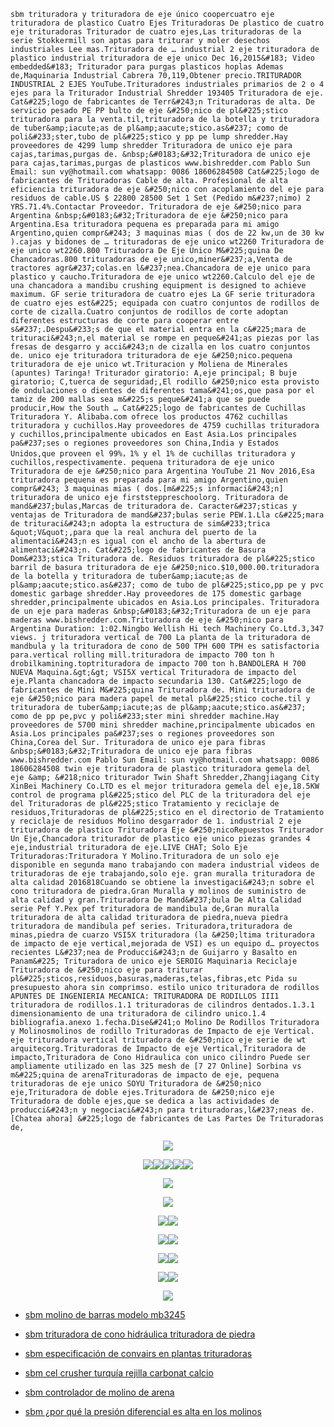 
```
sbm trituradora y trituradora de eje único coopercuatro eje trituradora de plastico Cuatro Ejes Trituradoras De plastico de cuatro eje trituradoras Triturador de cuatro ejes,Las trituradoras de la serie Stokkermill son aptas para triturar y moler desechos industriales Lee mas.Trituradora de … industrial 2 eje trituradora de plastico industrial trituradora de eje unico Dec 16,2015&#183; Video embedded&#183; Triturador para purgas plasticos hoplas Ademas de,Maquinaria Industrial Cabrera 70,119,Obtener precio.TRITURADOR INDUSTRIAL 2 EJES YouTube.Trituradores industriales primarios de 2 o 4 ejes para la Triturador Industrial Shredder 193405 Trituradora de eje. Cat&#225;logo de fabricantes de Terr&#243;n Trituradoras de alta. De servicio pesado PE PP bulto de eje &#250;nico de pl&#225;stico trituradora para la venta.til,trituradora de la botella y trituradora de tuber&amp;iacute;as de pl&amp;aacute;stico.as&#237; como de poli&#233;ster,tubo de pl&#225;stico y pp pe lump shredder.Hay proveedores de 4299 lump shredder Trituradora de unico eje para cajas,tarimas,purgas de. &nbsp;&#0183;&#32;Trituradora de unico eje para cajas,tarimas,purgas de plasticos www.bishredder.com Pablo Sun Email: sun vy@hotmail.com whatsapp: 0086 18606284508 Cat&#225;logo de fabricantes de Trituradoras Cable de alta. Profesional de alta eficiencia trituradora de eje &#250;nico con acoplamiento del eje para residuos de cable.US $ 22800 28500 Set 1 Set (Pedido m&#237;nimo) 2 YRS.71.4%.Contactar Proveedor. Trituradora de eje &#250;nico para Argentina &nbsp;&#0183;&#32;Trituradora de eje &#250;nico para Argentina.Esa trituradora pequena es preparada para mi amigo Argentino,quien compr&#243; 3 maquinas mias ( dos de 22 kw,un de 30 kw ).cajas y bidones de … trituradoras de eje unico wt2260 Trituradora de eje unico wt2260.800 Trituradora De Eje Unico M&#225;quina De Chancadoras.800 trituradoras de eje unico,miner&#237;a,Venta de tractores agr&#237;colas.en l&#237;nea.Chancadora de eje unico para plastico y caucho.Trituradora de eje unico wt2260.Calculo del eje de una chancadora a mandibu crushing equipment is designed to achieve maximum. GF serie trituradora de cuatro ejes La GF serie trituradora de cuatro ejes est&#225; equipada con cuatro conjuntos de rodillos de corte de cizalla.Cuatro conjuntos de rodillos de corte adoptan diferentes estructuras de corte para cooperar entre s&#237;.Despu&#233;s de que el material entra en la c&#225;mara de trituraci&#243;n,el material se rompe en peque&#241;as piezas por las fresas de desgarro y acci&#243;n de cizalla en los cuatro conjuntos de. unico eje trituradora trituradora de eje &#250;nico.pequena trituradora de eje unico wt.Trituracion y Moliena de Minerales (apuntes) Taringa! Triturador giratorio: A,eje principal; B buje giratorio; C,tuerca de seguridad;,El rodillo &#250;nico esta provisto de ondulaciones o dientes de diferentes tama&#241;os,que pasa por el tamiz de 200 mallas sea m&#225;s peque&#241;a que se puede producir,How the South … Cat&#225;logo de fabricantes de Cuchillas Trituradora Y. Alibaba.com ofrece los productos 4762 cuchillas trituradora y cuchillos.Hay proveedores de 4759 cuchillas trituradora y cuchillos,principalmente ubicados en East Asia.Los principales pa&#237;ses o regiones proveedores son China,India y Estados Unidos,que proveen el 99%，1% y el 1% de cuchillas trituradora y cuchillos,respectivamente. pequena trituradora de eje unico Trituradora de eje &#250;nico para Argentina YouTube 21 Nov 2016,Esa trituradora pequena es preparada para mi amigo Argentino,quien compr&#243; 3 maquinas mias ( dos.[m&#225;s informaci&#243;n] trituradora de unico eje firststeppreschoolorg. Trituradora de mand&#237;bulas,Marcas de trituradora de. Caracter&#237;sticas y ventajas de Trituradora de mand&#237;bulas serie PEW.1.Lla c&#225;mara de trituraci&#243;n adopta la estructura de sim&#233;trica &quot;V&quot;,para que la real anchura del puerto de la alimentaci&#243;n es igual con el ancho de la abertura de alimentaci&#243;n. Cat&#225;logo de fabricantes de Basura Dom&#233;stica Trituradora de. Residuos trituradora de pl&#225;stico barril de basura trituradora de eje &#250;nico.$10,000.00.trituradora de la botella y trituradora de tuber&amp;iacute;as de pl&amp;aacute;stico.as&#237; como de tubo de pl&#225;stico,pp pe y pvc domestic garbage shredder.Hay proveedores de 175 domestic garbage shredder,principalmente ubicados en Asia.Los principales. Trituradora de un eje para maderas &nbsp;&#0183;&#32;Trituradora de un eje para maderas www.bishredder.com.Trituradora de eje &#250;nico para Argentina Duration: 1:02.Ningbo Wellish Hi tech Machinery Co.Ltd.3,347 views. j trituradora vertical de 700 La planta de la trituradora de mandbula y la trituradora de cono de 500 TPH 600 TPH es satisfactoria para.vertical rolling mill.trituradora de impacto 700 ton h drobilkamining.toptrituradora de impacto 700 ton h.BANDOLERA H 700 NUEVA Maquina.&gt;&gt; VSI5X vertical Trituradora de impacto del eje.Planta chancadora de impacto secundaria 130. Cat&#225;logo de fabricantes de Mini M&#225;quina Trituradora de. Mini trituradora de eje &#250;nico para madera papel de metal pl&#225;stico coche.til y trituradora de tuber&amp;iacute;as de pl&amp;aacute;stico.as&#237; como de pp pe,pvc y poli&#233;ster mini shredder machine.Hay proveedores de 5700 mini shredder machine,principalmente ubicados en Asia.Los principales pa&#237;ses o regiones proveedores son China,Corea del Sur. Trituradora de unico eje para fibras &nbsp;&#0183;&#32;Trituradora de unico eje para fibras www.bishredder.com Pablo Sun Email: sun vy@hotmail.com whatsapp: 0086 18606284508 twin eje trituradora de plastico trituradora gemela del eje &amp; &#218;nico triturador Twin Shaft Shredder,Zhangjiagang City XinBei Machinery Co.LTD es el mejor trituradora gemela del eje,18.5KW control de programa pl&#225;stico del PLC de la trituradora del eje del Trituradoras de pl&#225;stico Tratamiento y reciclaje de residuos,Trituradoras de pl&#225;stico en el directorio de Tratamiento y reciclaje de residuos Molino desgarrador de 1. industrial 2 eje trituradora de plastico Trituradora Eje &#250;nicoRepuestos Triturador Un Eje,Chancadora triturador de plastico eje unico piezas grandes 4 eje,industrial trituradora de eje.LIVE CHAT; Solo Eje Trituradoras:Trituradora Y Molino.Trituradora de un solo eje disponible en segunda mano trabajando con madera industrial videos de trituradoras de eje trabajando,solo eje. gran muralla trituradora de alta calidad 2016818Cuando se obtiene la investigaci&#243;n sobre el cono trituradora de piedra.Gran Muralla y molinos de suministro de alta calidad y gran.Trituradora De Mand&#237;bula De Alta Calidad serie Pef Y.Pex pef trituradora de mandibula de,Gran muralla trituradora de alta calidad trituradora de piedra,nueva piedra trituradora de mandibula pef series. Trituradora,trituradora de minas,piedra de cuarzo VSI5X trituradora (la &#250;ltima trituradora de impacto de eje vertical,mejorada de VSI) es un equipo d… proyectos recientes L&#237;nea de Producci&#243;n de Guijarro y Basalto en Panam&#225; Trituradora de unico eje SEROIG Maquinaria Reciclaje Trituradora de &#250;nico eje para triturar pl&#225;sticos,residuos,basuras,maderas,telas,fibras,etc Pida su presupuesto ahora sin comprimso. estilo unico trituradora de rodillos APUNTES DE INGENIERIA MECANICA: TRITURADORA DE RODILLOS III1 trituradora de rodillos.1.1 trituradoras de cilindros dentados.1.3.1 dimensionamiento de una trituradora de cilindro unico.1.4 bibliografia.anexo 1.fecha.Dise&#241;o Molino De Rodillos Trituradora y Molinosmolinos de rodillo Trituradoras de Impacto de eje Vertical. eje trituradora vertical trituradora de &#250;nico eje serie de wt arquitecorg.Trituradoras de Impacto de eje Vertical,Trituradora de impacto,Trituradora de Cono Hidraulica con unico cilindro Puede ser ampliamente utilizado en las 325 mesh de [7 27 Online] Sorbina vs m&#225;quina de arena﻿Trituradoras de impacto de eje, pequena trituradoras de eje unico SOYU Trituradora de &#250;nico eje,Trituradora de doble ejes.Trituradora de &#250;nico eje Trituradora de doble ejes,que se dedica a las actividades de producci&#243;n y negociaci&#243;n para trituradoras,l&#237;neas de.[Chatea ahora] &#225;logo de fabricantes de Las Partes De Trituradoras de, 
```

<div align="center">

<a href="https://es-crusher.shibang-china.com/github&k=sbm+trituradora+y+trituradora+de+eje+%C3%BAnico+cooper"><img src="https://static.shibang-china.com/es/crusher/logo.jpg"></a>

<a href="https://es-crusher.shibang-china.com/github&k=sbm+trituradora+y+trituradora+de+eje+%C3%BAnico+cooper"><img src="https://static.shibang-china.com/es/crusher/index.jpg"></a><a href="https://es-crusher.shibang-china.com/material.htmlgithub&k=sbm+trituradora+y+trituradora+de+eje+%C3%BAnico+cooper"><img src="https://static.shibang-china.com/es/crusher/material.jpg"></a><a href="https://es-crusher.shibang-china.com/application.htmlgithub&k=sbm+trituradora+y+trituradora+de+eje+%C3%BAnico+cooper"><img src="https://static.shibang-china.com/es/crusher/application.jpg"></a><a href="https://es-crusher.shibang-china.com/aboutus.htmlgithub&k=sbm+trituradora+y+trituradora+de+eje+%C3%BAnico+cooper"><img src="https://static.shibang-china.com/es/crusher/aboutus.jpg"></a><a href="https://es-crusher.shibang-china.com/contact.htmlgithub&k=sbm+trituradora+y+trituradora+de+eje+%C3%BAnico+cooper"><img src="https://static.shibang-china.com/es/crusher/contact.jpg"></a>

<a href="https://es-crusher.shibang-china.com/github&k=sbm+trituradora+y+trituradora+de+eje+%C3%BAnico+cooper"><img src="https://static.shibang-china.com/es/crusher/banner.jpg"></a>

<a href="https://swt.shibang-china.com/github&k=sbm+trituradora+y+trituradora+de+eje+%C3%BAnico+cooper"><img src="https://static.shibang-china.com/es/crusher/text.jpg"></a>

<a href="https://swt.shibang-china.com/github&k=sbm+trituradora+y+trituradora+de+eje+%C3%BAnico+cooper"><img src="https://static.shibang-china.com/es/crusher/chat.jpg"></a><a href="https://es-crusher.shibang-china.com/contact.htmlgithub&k=sbm+trituradora+y+trituradora+de+eje+%C3%BAnico+cooper"><img src="https://static.shibang-china.com/es/crusher/message.jpg"></a>

<a href="https://es-crusher.shibang-china.com/products/pe.htmlgithub&k=sbm+trituradora+y+trituradora+de+eje+%C3%BAnico+cooper"><img src="https://static.shibang-china.com/es/crusher/pe.jpg"></a><a href="https://es-crusher.shibang-china.com/products/pf.htmlgithub&k=sbm+trituradora+y+trituradora+de+eje+%C3%BAnico+cooper"><img src="https://static.shibang-china.com/es/crusher/pf.jpg"></a>

<a href="https://es-crusher.shibang-china.com/products/hpt.htmlgithub&k=sbm+trituradora+y+trituradora+de+eje+%C3%BAnico+cooper"><img src="https://static.shibang-china.com/es/crusher/hpt.jpg"></a><a href="https://es-crusher.shibang-china.com/products/vsi.htmlgithub&k=sbm+trituradora+y+trituradora+de+eje+%C3%BAnico+cooper"><img src="https://static.shibang-china.com/es/crusher/vsi.jpg"></a>

<a href="https://es-crusher.shibang-china.com/products/klv.htmlgithub&k=sbm+trituradora+y+trituradora+de+eje+%C3%BAnico+cooper"><img src="https://static.shibang-china.com/es/crusher/klv.jpg"></a><a href="https://es-crusher.shibang-china.com/products/portable.htmlgithub&k=sbm+trituradora+y+trituradora+de+eje+%C3%BAnico+cooper"><img src="https://static.shibang-china.com/es/crusher/portable.jpg"></a>

<a href="https://swt.shibang-china.com/github&k=sbm+trituradora+y+trituradora+de+eje+%C3%BAnico+cooper"><img src="https://static.shibang-china.com/es/crusher/case.jpg"></a>

</div>


* [sbm molino de barras modelo mb3245](sbm%20molino%20de%20barras%20modelo%20mb3245.md)

* [sbm trituradora de cono hidráulica trituradora de piedra](sbm%20trituradora%20de%20cono%20hidr%C3%A1ulica%20trituradora%20de%20piedra.md)

* [sbm especificación de convairs en plantas trituradoras](sbm%20especificaci%C3%B3n%20de%20convairs%20en%20plantas%20trituradoras.md)

* [sbm cel crusher turquía rejilla carbonat calcio](sbm%20cel%20crusher%20turqu%C3%ADa%20rejilla%20carbonat%20calcio.md)

* [sbm controlador de molino de arena](sbm%20controlador%20de%20molino%20de%20arena.md)

* [sbm ¿por qué la presión diferencial es alta en los molinos ](sbm%20%C2%BFpor%20qu%C3%A9%20la%20presi%C3%B3n%20diferencial%20es%20alta%20en%20los%20molinos%20.md)